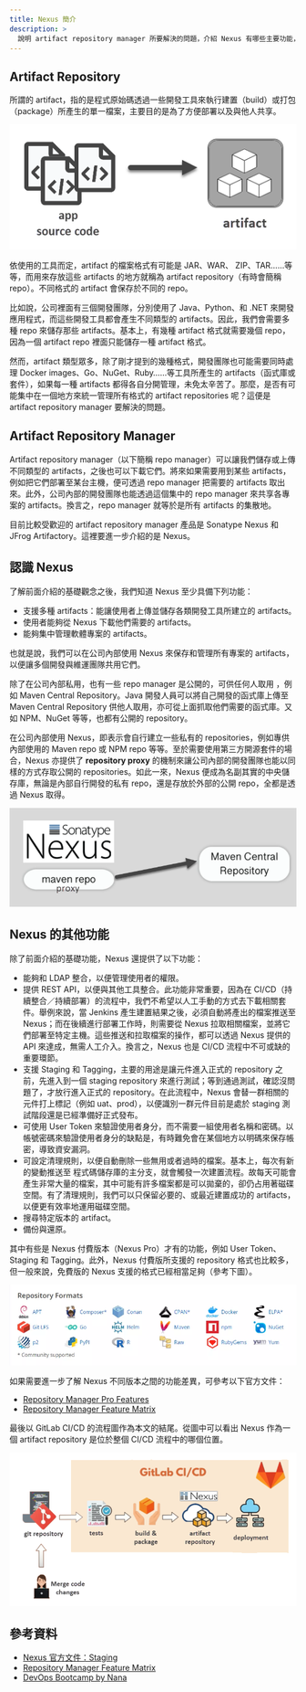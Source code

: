 ```yaml
---
title: Nexus 簡介
description: >
  說明 artifact repository manager 所要解決的問題，介紹 Nexus 有哪些主要功能，以及它在 CI/CD 流程中扮演的角色。
---
```


## Artifact Repository

所謂的 artifact，指的是程式原始碼透過一些開發工具來執行建置（build）或打包（package）所產生的單一檔案，主要目的是為了方便部署以及與他人共享。

![](source-code-to-artifact.png)

依使用的工具而定，artifact 的檔案格式有可能是 JAR、WAR、 ZIP、TAR……等等，而用來存放這些 artifacts 的地方就稱為 artifact repository（有時會簡稱 repo）。不同格式的 artifact 會保存於不同的 repo。

比如說，公司裡面有三個開發團隊，分別使用了 Java、Python、和 .NET 來開發應用程式，而這些開發工具都會產生不同類型的 artifacts。因此，我們會需要多種 repo 來儲存那些 artifacts。基本上，有幾種 artifact 格式就需要幾個 repo，因為一個 artifact repo 裡面只能儲存一種 artifact 格式。 

然而，artifact 類型眾多，除了剛才提到的幾種格式，開發團隊也可能需要同時處理 Docker images、Go、NuGet、Ruby……等工具所產生的 artifacts（函式庫或套件），如果每一種 artifacts 都得各自分開管理，未免太辛苦了。那麼，是否有可能集中在一個地方來統一管理所有格式的 artifact repositories 呢？這便是 artifact repository manager 要解決的問題。

## Artifact Repository Manager

Artifact repository manager（以下簡稱 repo manager）可以讓我們儲存或上傳不同類型的 artifacts，之後也可以下載它們。將來如果需要用到某些 artifacts，例如把它們部署至某台主機，便可透過 repo manager 把需要的 artifacts 取出來。此外，公司內部的開發團隊也能透過這個集中的 repo manager 來共享各專案的 artifacts。換言之，repo manager 就等於是所有 artifacts 的集散地。

目前比較受歡迎的 artifact repository manager 產品是 Sonatype Nexus 和 JFrog Artifactory。這裡要進一步介紹的是 Nexus。

## 認識 Nexus 

了解前面介紹的基礎觀念之後，我們知道 Nexus 至少具備下列功能：

- 支援多種 artifacts：能讓使用者上傳並儲存各類開發工具所建立的 artifacts。
- 使用者能夠從 Nexus 下載他們需要的 artifacts。
- 能夠集中管理軟體專案的 artifacts。

也就是說，我們可以在公司內部使用 Nexus 來保存和管理所有專案的 artifacts，以便讓多個開發與維運團隊共用它們。

除了在公司內部私用，也有一些 repo manager 是公開的，可供任何人取用 ，例如 Maven Central Repository。Java 開發人員可以將自己開發的函式庫上傳至 Maven Central Repository 供他人取用，亦可從上面抓取他們需要的函式庫。又如 NPM、NuGet  等等，也都有公開的 repository。

在公司內部使用 Nexus，即表示會自行建立一些私有的 repositories，例如專供內部使用的 Maven repo 或 NPM repo 等等。至於需要使用第三方開源套件的場合，Nexus 亦提供了 **repository proxy** 的機制來讓公司內部的開發團隊也能以同樣的方式存取公開的 repositories。如此一來，Nexus 便成為名副其實的中央儲存庫，無論是內部自行開發的私有 repo，還是存放於外部的公開 repo，全都是透過 Nexus 取得。

![](nexus-proxy.png)


## Nexus 的其他功能

除了前面介紹的基礎功能，Nexus 還提供了以下功能：

- 能夠和 LDAP 整合，以便管理使用者的權限。
- 提供 REST API，以便與其他工具整合。此功能非常重要，因為在 CI/CD（持續整合／持續部署）的流程中，我們不希望以人工手動的方式去下載相關套件。舉例來說，當 Jenkins 產生建置結果之後，必須自動將產出的檔案推送至 Nexus；而在後續進行部署工作時，則需要從 Nexus 拉取相關檔案，並將它們部署至特定主機。這些推送和拉取檔案的操作，都可以透過 Nexus 提供的 API 來達成，無需人工介入。換言之，Nexus 也是 CI/CD 流程中不可或缺的重要環節。
- 支援 Staging 和 Tagging，主要的用途是讓元件進入正式的 repository 之前，先進入到一個 staging repository 來進行測試；等到通過測試，確認沒問題了，才放行進入正式的 repository。在此流程中，Nexus 會替一群相關的元件打上標記（例如 uat、prod），以便識別一群元件目前是處於 staging 測試階段還是已經準備好正式發布。
- 可使用 User Token 來驗證使用者身分，而不需要一組使用者名稱和密碼。以帳號密碼來驗證使用者身分的缺點是，有時難免會在某個地方以明碼來保存帳密，導致資安漏洞。
- 可設定清理規則，以便自動刪除一些無用或者過時的檔案。基本上，每次有新的變動推送至 程式碼儲存庫的主分支，就會觸發一次建置流程。故每天可能會產生非常大量的檔案，其中可能有許多檔案都是可以拋棄的，卻仍占用著磁碟空間。有了清理規則，我們可以只保留必要的、或最近建置成功的 artifacts，以便更有效率地運用磁碟空間。
- 搜尋特定版本的 artifact。
- 備份與還原。

其中有些是 Nexus 付費版本（Nexus Pro）才有的功能，例如 User Token、Staging 和 Tagging。此外，Nexus 付費版所支援的 repository 格式也比較多，但一般來說，免費版的 Nexus 支援的格式已經相當足夠（參考下圖）。

![](nexus-repo-formats.png.png)

如果需要進一步了解 Nexus 不同版本之間的功能差異，可參考以下官方文件：

- [Repository Manager Pro Features](https://help.sonatype.com/repomanager3/product-information/repository-manager-pro-features)
- [Repository Manager Feature Matrix](https://help.sonatype.com/repomanager3/product-information/repository-manager-feature-matrix)

最後以 GitLab CI/CD 的流程圖作為本文的結尾。從圖中可以看出 Nexus 作為一個 artifact repository 是位於整個 CI/CD 流程中的哪個位置。

![](nexus-role-in-cicd.png)


## 參考資料

- [Nexus 官方文件：Staging](https://help.sonatype.com/repomanager3/nexus-repository-administration/staging)
- [Repository Manager Feature Matrix](https://help.sonatype.com/repomanager3/product-information/repository-manager-feature-matrix)
- [DevOps Bootcamp by Nana](https://www.digistore24.com/redir/350808/user24310372/CAMPAIGNKEY)